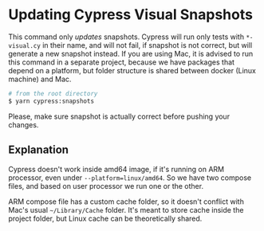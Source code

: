 # Updating Cypress Visual Snapshots

This command only _updates_ snapshots. Cypress will run only tests with `*-visual.cy` in their name, and will not fail, if snapshot is not correct, but will generate a new snapshot instead. If you are using Mac, it is advised to run this command in a separate project, because we have packages that depend on a platform, but folder structure is shared between docker (Linux machine) and Mac.

```sh
# from the root directory
$ yarn cypress:snapshots
```

Please, make sure snapshot is actually correct before pushing your changes.

## Explanation

Cypress doesn't work inside amd64 image, if it's running on ARM processor, even under `--platform=linux/amd64`. So we have two compose files, and based on user processor we run one or the other.

ARM compose file has a custom cache folder, so it doesn't conflict with Mac's usual `~/Library/Cache` folder. It's meant to store cache inside the project folder, but Linux cache can be theoretically shared.
